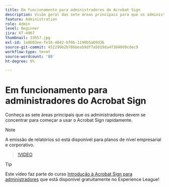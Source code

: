 ```yaml
---
title: Em funcionamento para administradores do Acrobat Sign
description: Visão geral das sete áreas principais para que os administradores comecem a trabalhar rapidamente no Acrobat Sign
feature: Administration
role: Admin
level: Beginner
jira: KT-4967
thumbnail: 33657.jpg
exl-id: 1e8603ee-fe16-4842-bf0b-1190b5a69d3b
source-git-commit: 452299b2b786beab9df7a5019da4f3840d9cdec9
workflow-type: tm+mt
source-wordcount: '80'
ht-degree: 0%

---
```


# Em funcionamento para administradores do Acrobat Sign

Conheça as sete áreas principais que os administradores devem se concentrar para começar a usar o Acrobat Sign rapidamente.

>[!NOTE]
>
>A emissão de relatórios só está disponível para planos de nível empresarial e corporativo.

>[!VIDEO](https://video.tv.adobe.com/v/33657?quality=12&learn=on&hidetitle=true)

>[!TIP]
>
>Este vídeo faz parte do curso [Introdução à Acrobat Sign para administradores](https://experienceleague.adobe.com/?recommended=Sign-A-1-2020.2) que está disponível gratuitamente no Experience League!
